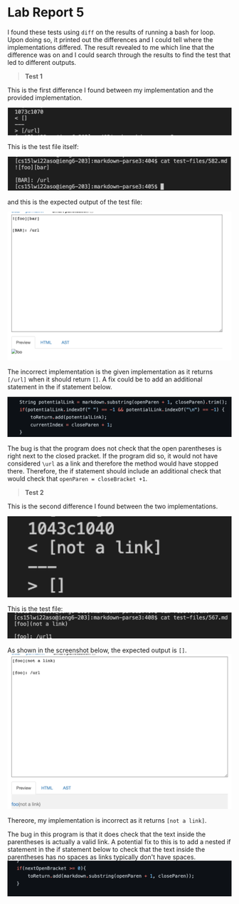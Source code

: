 # Lab Report 5

I found these tests using `diff` on the results of running a bash for loop. Upon doing so, it printed out the differences and I could tell where the implementations differed. The result revealed to me which line
that the difference was on and I could search through the results to find the test that led to different outputs.

>**Test 1**

This is the first difference I found between my implementation and the provided implementation.

![Image](Difference1.png)

This is the test file itself:

![Image](File1.png)

and this is the expected output of the test file:

![Image](File1Expected.png)

The incorrect implementation is the given implementation as it returns `[/url]` when it should return `[]`. A fix could be to add an additional statement in the if statement below.

![Image](File1Fix.png)

The bug is that the program does not check that the open parentheses is right next to the closed pracket. If the program did so, it would not have considered `\url` as a link and therefore the method would have stopped there. Therefore, the if statement should include an additional check that would check that `openParen = closeBracket +1`.

>**Test 2**

This is the second difference I found between the two implementations.

![Image](Difference2.png)

This is the test file:
![Image](File2.png)

As shown in the screenshot below, the expected output is `[]`.
![Image](File2Expected.png)

Thereore, my implementation is incorrect as it returns `[not a link]`. 

The bug in this program is that it does check that the text inside the parentheses is actually a valid link. A potential fix to this is to add a nested if statement in the if statement below to check that the text inside the parentheses has no spaces as links typically don't have spaces.
![Image](File2Fix.png)